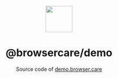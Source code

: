 <div align="center">
  <p>
    <img src="https://browser.care/logo.png" width="72">
  </p>

  <h1>@browsercare/demo</h1>

  <p>
    Source code of <a href="https://demo.browser.care">demo.browser.care</a>
  </p>
</div>
